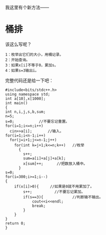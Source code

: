 我这里有个新方法——
# 桶排 
该这么写呢？

    1：枚举出它们的大小，用桶记录。
    2：开始查询。
    3：如果x[i]不等于0，累加s。
    4：如果s=3输出i。
完整代码还是给一下吧：

    #include<bits/stdc++.h>
    using namespace std;
    int a[10],x[1000];  
    int main()
    {
	int n,i,j,s,b,sum;
	n=5;
	s=0;           //不要忘记重置。
	for(i=1;i<=n;i++)
	  cin>>a[i];       //输入。
	for(i=1;i<n-1;i++)
	  for(j=i+1;j<=n-1;j++)
	    for(int k=j+1;k<=n;k++)   //枚举
	      {
	      	s++;
	      	sum=a[i]+a[j]+a[k];
	      	x[sum]++;      //把数放入桶中。
		  }
	s=0;
	for(i=300;i>=1;i--)
	{
		if(x[i]>0){     //如果是0就不用累加了。
			s++;          //不要忘记累加。
			if(s==3){             //判断输不输出。
				cout<<i<<endl;
				break;
			}
		}
	}
	return 0;
    } 